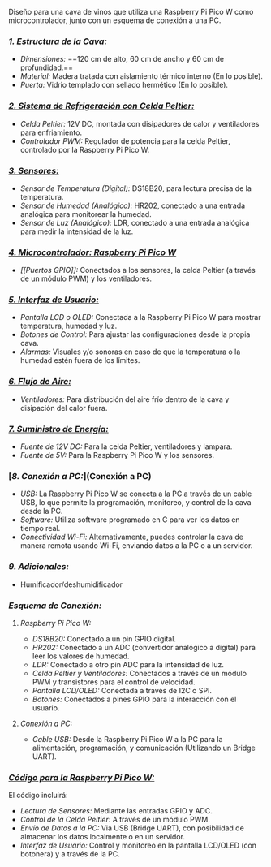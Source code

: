Diseño para una cava de vinos que utiliza una Raspberry Pi Pico W como microcontrolador, junto con un esquema de conexión a una PC.

### *1. Estructura de la Cava:*
   - *Dimensiones:* ==120 cm de alto, 60 cm de ancho y 60 cm de profundidad.==
   - *Material:* Madera tratada con aislamiento térmico interno (En lo posible).
   - *Puerta:* Vidrio templado con sellado hermético (En lo posible).

### [*2. Sistema de Refrigeración con Celda Peltier:*](Driver)
   - *Celda Peltier:* 12V DC, montada con disipadores de calor y ventiladores para enfriamiento.
   - *Controlador PWM:* Regulador de potencia para la celda Peltier, controlado por la Raspberry Pi Pico W.

### [*3. Sensores:*](Acondicionamiento)
   - *Sensor de Temperatura (Digital):* DS18B20, para lectura precisa de la temperatura.
   - *Sensor de Humedad (Analógico):* HR202, conectado a una entrada analógica para monitorear la humedad.
   - *Sensor de Luz (Analógico):* LDR, conectado a una entrada analógica para medir la intensidad de la luz.

### [*4. Microcontrolador: Raspberry Pi Pico W*](<Controlador (Raspberry Pi Pico W)>)
   - *[[Puertos GPIO]]:* Conectados a los sensores, la celda Peltier (a través de un módulo PWM) y los ventiladores.

### [*5. Interfaz de Usuario:*](<interfaz de usuario>)
   - *Pantalla LCD o OLED:* Conectada a la Raspberry Pi Pico W para mostrar temperatura, humedad y luz.
   - *Botones de Control:* Para ajustar las configuraciones desde la propia cava.
   - *Alarmas:* Visuales y/o sonoras en caso de que la temperatura o la humedad estén fuera de los límites.

### [*6. Flujo de Aire:*](Acondicionamiento)
   - *Ventiladores:* Para distribución del aire frío dentro de la cava y disipación del calor fuera.

### [*7. Suministro de Energía:*](Driver)
   - *Fuente de 12V DC:* Para la celda Peltier, ventiladores y lampara.
   - *Fuente de 5V:* Para la Raspberry Pi Pico W y los sensores.

### [*8. Conexión a PC:*](Conexión a PC)
   - *USB:* La Raspberry Pi Pico W se conecta a la PC a través de un cable USB, lo que permite la programación, monitoreo, y control de la cava desde la PC.
   - *Software:* Utiliza software programado en C para ver los datos en tiempo real.
   - *Conectividad Wi-Fi:* Alternativamente, puedes controlar la cava de manera remota usando Wi-Fi, enviando datos a la PC o a un servidor.
### *9. Adicionales:*
- Humificador/deshumidificador
### *Esquema de Conexión:*

1. *Raspberry Pi Pico W:*
   - *DS18B20:* Conectado a un pin GPIO digital.
   - *HR202:* Conectado a un ADC (convertidor analógico a digital) para leer los valores de humedad.
   - *LDR:* Conectado a otro pin ADC para la intensidad de luz.
   - *Celda Peltier y Ventiladores:* Conectados a través de un módulo PWM y transistores para el control de velocidad.
   - *Pantalla LCD/OLED:* Conectada a través de I2C o SPI.
   - *Botones:* Conectados a pines GPIO para la interacción con el usuario.

2. *Conexión a PC:*
   - *Cable USB:* Desde la Raspberry Pi Pico W a la PC para la alimentación, programación, y comunicación (Utilizando un Bridge UART).

### [*Código para la Raspberry Pi Pico W:*](Código)
El código incluirá:
- *Lectura de Sensores:* Mediante las entradas GPIO y ADC.
- *Control de la Celda Peltier:* A través de un módulo PWM.
- *Envío de Datos a la PC:* Via USB (Bridge UART), con posibilidad de almacenar los datos localmente o en un servidor.
- *Interfaz de Usuario:* Control y monitoreo en la pantalla LCD/OLED (con botonera) y a través de la PC.


